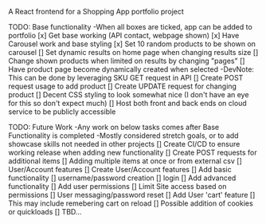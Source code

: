 A React frontend for a Shopping App portfolio project

TODO: Base functionality
-When all boxes are ticked, app can be added to portfolio
[x] Get base working (API contact, webpage shown)
[x] Have Carousel work and base styling
    [x] Set 10 random products to be shown on carousel
[] Set dynamic results on home page when changing results size
[] Change shown products when limited on results by changing "pages"
[] Have product page become dynamically created when selected
    -DevNote: This can be done by leveraging SKU GET request in API
[] Create POST request usage to add product
[] Create UPDATE request for changing product
[] Decent CSS styling to look somewhat nice (I don't have an eye for this so don't expect much)
[] Host both front and back ends on cloud service to be publicly accessible

TODO: Future Work
-Any work on below tasks comes after Base Functionality is completed
    -Mostly considered stretch goals, or to add showcase skills not needed in other projects
[] Create CI/CD to ensure working release when adding new functionality
[] Create POST requests for additional items
    [] Adding multiple items at once or from external csv
    [] User/Account features
[] Create User/Account features
    [] Add basic functionality
        [] username/password creation
        [] login
    [] Add advanced functionality
        [] Add user permissions
        [] Limit Site access based on permissions
        [] User messaging/password reset
    [] Add User 'cart' feature
        [] This may include remebering cart on reload
    [] Possible addition of cookies or quickloads
[] TBD...

